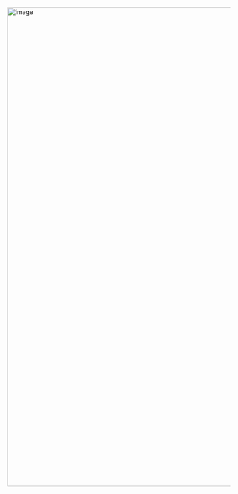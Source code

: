 
<img width="2524" height="1080" alt="image" src="https://github.com/user-attachments/assets/a04672c0-b534-417f-9e40-af9656a65338" />
